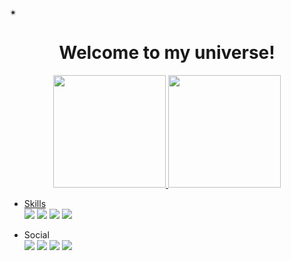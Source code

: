 <p> &#x2734;</p>

</body>
</html>
<div align="center">
 <h1 color="white">Welcome to my universe!</h1>  
 </div>


<div align="center">
  <a href="https://github.com/carolbonini">
  <img height="180em" src="https://github-readme-stats.vercel.app/api?username=carolbonini&show_icons=true&theme=dracula&include_all_commits=true&count_private=true"/>
  <img height="180em" src="https://github-readme-stats.vercel.app/api/top-langs/?username=carolbonini&layout=compact&langs_count=7&theme=dracula"/>
</div>
  
  
  - Skills <div><a target="_blank"><img src="https://img.shields.io/badge/Python-14354C?style=for-the-badge&logo=python&logoColor=white" target="_blank"></a>
 <a  target="_blank"><img src="https://img.shields.io/badge/MySQL-005C84?style=for-the-badge&logo=mysql&logoColor=white" target="_blank"></a>
 <a  target="_blank"><img src="https://img.shields.io/badge/PostgreSQL-316192?style=for-the-badge&logo=postgresql&logoColor=white" target="_blank"></a>
 <a  target="_blank"><img src="https://img.shields.io/badge/Oracle-F80000?style=for-the-badge&logo=oracle&logoColor=black" target="_blank"></a>
 </div>

- Social <div>
  <a href="https://www.linkedin.com/in/carolbonini/" target="_blank"><img src="https://img.shields.io/badge/-LinkedIn-%230077B5?style=for-the-badge&logo=linkedin&logoColor=white" target="_blank"></a>
  <a href="https://www.instagram.com/carol.bonini/" target="_blank"><img src="https://img.shields.io/badge/-Instagram-%23E4405F?style=for-the-badge&logo=instagram&logoColor=white" target="_blank"></a>
   <a href= "mailto: caa.boniini@hotmail.com" target="_blank"><img src="https://img.shields.io/badge/Gmail-D14836?style=for-the-badge&logo=gmail&logoColor=white" target="_blank"></a>
  <a href= "https://www.tumblr.com/blog/4g0tten-past" target="_blank"><img src="https://img.shields.io/badge/Tumblr-%2336465D.svg?&style=for-the-badge&logo=Tumblr&logoColor=white" target="_blank"></a>
</div>
